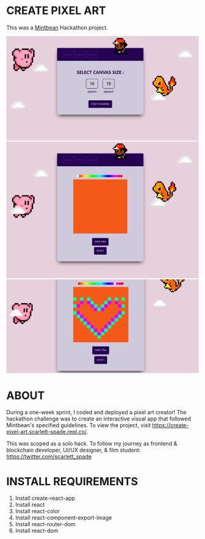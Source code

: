 # CREATE PIXEL ART

This was a [Mintbean](https://mintbean.io/) Hackathon project.

![Pixel](pixel_app_1.png)
![Pixel](pixel_app_2.png)
![Pixel](pixel_app_6.png)

# ABOUT

During a one-week sprint, I coded and deployed a pixel art creator! The hackathon challenge was to create an interactive visual app that followed Mintbean's specified guidelines. To view the project, visit https://create-pixel-art.scarlett-spade.repl.co/. 

This was scoped as a solo hack. To follow my journey as frontend & blockchain developer, UI/UX designer, & film student: https://twitter.com/scarlett_spade

# INSTALL REQUIREMENTS

1. Install create-react-app
2. Install react
3. Install react-color
4. Install react-component-export-image
5. Install react-router-dom
6. Install react-dom

